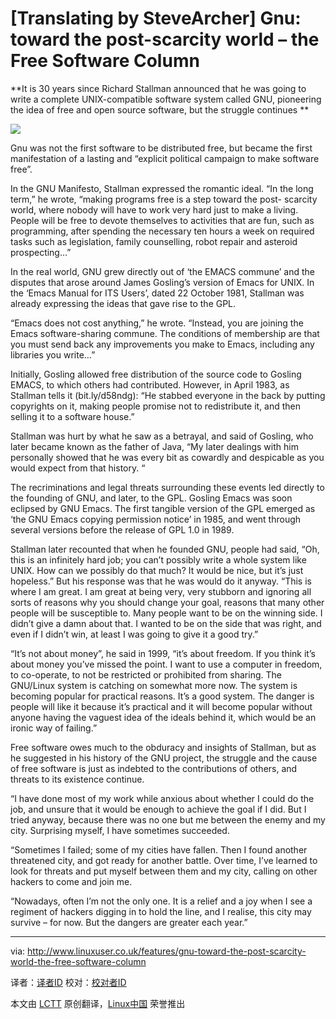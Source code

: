 [Translating by SteveArcher]
Gnu: toward the post-scarcity world – the Free Software Column
================================================================================
**It is 30 years since Richard Stallman announced that he was going to write a complete UNIX-compatible software system called GNU, pioneering the idea of free and open source software, but the struggle continues **

![](http://www.linuxuser.co.uk/wp-content/uploads/2011/04/Richard-Hillesley-200x150.jpg)

Gnu was not the first software to be distributed free, but became the first manifestation of a lasting and “explicit political campaign to make software free”.

In the GNU Manifesto, Stallman expressed the romantic ideal. “In the long term,” he wrote, “making programs free is a step toward the post- scarcity world, where nobody will have to work very hard just to make a living. People will be free to devote themselves to activities that are fun, such as programming, after spending the necessary ten hours a week on required tasks such as legislation, family counselling, robot repair and asteroid prospecting…”

In the real world, GNU grew directly out of ‘the EMACS commune’ and the disputes that arose around James Gosling’s version of Emacs for UNIX. In the ‘Emacs Manual for ITS Users’, dated 22 October 1981, Stallman was already expressing the ideas that gave rise to the GPL.

“Emacs does not cost anything,” he wrote. “Instead, you are joining the Emacs software-sharing commune. The conditions of membership are that you must send back any improvements you make to Emacs, including any libraries you write…”

Initially, Gosling allowed free distribution of the source code to Gosling EMACS, to which others had contributed. However, in April 1983, as Stallman tells it (bit.ly/d58ndg): “He stabbed everyone in the back by putting copyrights on it, making people promise not to redistribute it, and then selling it to a software house.”

Stallman was hurt by what he saw as a betrayal, and said of Gosling, who later became known as the father of Java, “My later dealings with him personally showed that he was every bit as cowardly and despicable as you would expect from that history. “

The recriminations and legal threats surrounding these events led directly to the founding of GNU, and later, to the GPL. Gosling Emacs was soon eclipsed by GNU Emacs. The first tangible version of the GPL emerged as ‘the GNU Emacs copying permission notice’ in 1985, and went through several versions before the release of GPL 1.0 in 1989.

Stallman later recounted that when he founded GNU, people had said, “Oh, this is an infinitely hard job; you can’t possibly write a whole system like UNIX. How can we possibly do that much? It would be nice, but it’s just hopeless.” But his response was that he was would do it anyway. “This is where I am great. I am great at being very, very stubborn and ignoring all sorts of reasons why you should change your goal, reasons that many other people will be susceptible to. Many people want to be on the winning side. I didn’t give a damn about that. I wanted to be on the side that was right, and even if I didn’t win, at least I was going to give it a good try.”

“It’s not about money”, he said in 1999, “it’s about freedom. If you think it’s about money you’ve missed the point. I want to use a computer in freedom, to co-operate, to not be restricted or prohibited from sharing. The GNU/Linux system is catching on somewhat more now. The system is becoming popular for practical reasons. It’s a good system. The danger is people will like it because it’s practical and it will become popular without anyone having the vaguest idea of the ideals behind it, which would be an ironic way of failing.”

Free software owes much to the obduracy and insights of Stallman, but as he suggested in his history of the GNU project, the struggle and the cause of free software is just as indebted to the contributions of others, and threats to its existence continue.

“I have done most of my work while anxious about whether I could do the job, and unsure that it would be enough to achieve the goal if I did. But I tried anyway, because there was no one but me between the enemy and my city. Surprising myself, I have sometimes succeeded.

“Sometimes I failed; some of my cities have fallen. Then I found another threatened city, and got ready for another battle. Over time, I’ve learned to look for threats and put myself between them and my city, calling on other hackers to come and join me.

“Nowadays, often I’m not the only one. It is a relief and a joy when I see a regiment of hackers digging in to hold the line, and I realise, this city may survive – for now. But the dangers are greater each year.”

--------------------------------------------------------------------------------

via: http://www.linuxuser.co.uk/features/gnu-toward-the-post-scarcity-world-the-free-software-column

译者：[译者ID](https://github.com/译者ID) 校对：[校对者ID](https://github.com/校对者ID)

本文由 [LCTT](https://github.com/LCTT/TranslateProject) 原创翻译，[Linux中国](http://linux.cn/) 荣誉推出
